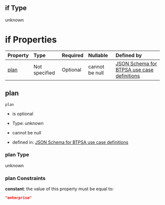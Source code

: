 ## if Type

unknown

# if Properties

| Property      | Type          | Required | Nullable       | Defined by                                                                                                                                                                                                                                  |
| :------------ | :------------ | :------- | :------------- | :------------------------------------------------------------------------------------------------------------------------------------------------------------------------------------------------------------------------------------------ |
| [plan](#plan) | Not specified | Optional | cannot be null | [JSON Schema for BTPSA use case definitions](btpsa-usecase-properties-services-items-allof-2-then-allof-28-then-allof-0-if-properties-plan.md "undefined#/properties/services/items/allOf/2/then/allOf/28/then/allOf/0/if/properties/plan") |

## plan



`plan`

*   is optional

*   Type: unknown

*   cannot be null

*   defined in: [JSON Schema for BTPSA use case definitions](btpsa-usecase-properties-services-items-allof-2-then-allof-28-then-allof-0-if-properties-plan.md "undefined#/properties/services/items/allOf/2/then/allOf/28/then/allOf/0/if/properties/plan")

### plan Type

unknown

### plan Constraints

**constant**: the value of this property must be equal to:

```json
"enterprise"
```
